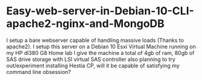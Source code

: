 # Easy-web-server-in-Debian-10-CLI-apache2-nginx-and-MongoDB
I setup a bare webserver capable of handling massive loads (Thanks to apache2). I setup this server on a Debian 10 Esxi Virtual Machine running on my HP dl380 G8 Home lab I give the machine a total of 4gb of ram, 80gb of SAS drive storage with LSI virtual SAS controller also planning to try out/experiment installing Hestia CP, will it be capable of satisfying my command line obsession?  
